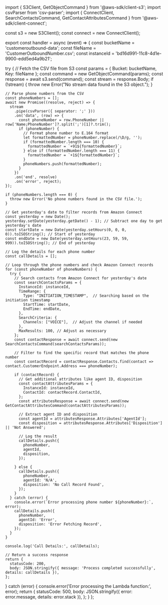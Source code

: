 import { S3Client, GetObjectCommand } from '@aws-sdk/client-s3';
import csvParser from 'csv-parser';
import { ConnectClient, SearchContactsCommand, GetContactAttributesCommand } from '@aws-sdk/client-connect';

const s3 = new S3Client();
const connect = new ConnectClient();

export const handler = async (event) => {
  const bucketName = 'customeroutbound-data';
  const fileName = 'CustomerOutboundNumber.csv';
  const instanceId = 'bd16d991-11c8-4d1e-9900-edd5ed4a9b21';

  try {
    // Fetch the CSV file from S3
    const params = { Bucket: bucketName, Key: fileName };
    const command = new GetObjectCommand(params);
    const response = await s3.send(command);
    const stream = response.Body;
    if (!stream) {
      throw new Error("No stream data found in the S3 object.");
    }

    // Parse phone numbers from the CSV
    const phoneNumbers = [];
    await new Promise((resolve, reject) => {
      stream
        .pipe(csvParser({ separator: ';' }))
        .on('data', (row) => {
          const phoneNumber = row.PhoneNumber || row['Name;PhoneNumber']?.split(';')[1]?.trim();
          if (phoneNumber) {
            // Format phone number to E.164 format
            let formattedNumber = phoneNumber.replace(/\D/g, ''); 
            if (formattedNumber.length === 10) {
              formattedNumber = `+91${formattedNumber}`; 
            } else if (formattedNumber.length === 11) {
              formattedNumber = `+1${formattedNumber}`; 
            }
            phoneNumbers.push(formattedNumber);
          }
        })
        .on('end', resolve)
        .on('error', reject);
    });

    if (phoneNumbers.length === 0) {
      throw new Error('No phone numbers found in the CSV file.');
    }

    // Get yesterday's date to filter records from Amazon Connect
    const yesterday = new Date();
    yesterday.setDate(yesterday.getDate() - 1); // Subtract one day to get yesterday's date
    const startDate = new Date(yesterday.setHours(0, 0, 0, 0)).toISOString(); // Start of yesterday
    const endDate = new Date(yesterday.setHours(23, 59, 59, 999)).toISOString(); // End of yesterday

    // Log the details for each phone number
    const callDetails = [];

    // Loop through the phone numbers and check Amazon Connect records
    for (const phoneNumber of phoneNumbers) {
      try {
        // Search contacts from Amazon Connect for yesterday's date
        const searchContactsParams = {
          InstanceId: instanceId,
          TimeRange: {
            Type: "INITIATION_TIMESTAMP",  // Searching based on the initiation timestamp
            StartTime: startDate,
            EndTime: endDate,
          },
          SearchCriteria: {
            Channels: ["VOICE"],  // Adjust the channel if needed
          },
          MaxResults: 100, // Adjust as necessary
        };
        const contactResponse = await connect.send(new SearchContactsCommand(searchContactsParams));

        // Filter to find the specific record that matches the phone number
        const contactRecord = contactResponse.Contacts.find(contact => contact.CustomerEndpoint.Address === phoneNumber);

        if (contactRecord) {
          // Get additional attributes like agent ID, disposition
          const contactAttributesParams = {
            InstanceId: instanceId,
            ContactId: contactRecord.ContactId,
          };
          const attributesResponse = await connect.send(new GetContactAttributesCommand(contactAttributesParams));
          
          // Extract agent ID and disposition
          const agentId = attributesResponse.Attributes['AgentId'];
          const disposition = attributesResponse.Attributes['Disposition'] || 'Not Answered';

          // Log the result
          callDetails.push({
            phoneNumber,
            agentId,
            disposition,
          });

        } else {
          callDetails.push({
            phoneNumber,
            agentId: 'N/A',
            disposition: 'No Call Record Found',
          });
        }
      } catch (error) {
        console.error(`Error processing phone number ${phoneNumber}:`, error);
        callDetails.push({
          phoneNumber,
          agentId: 'Error',
          disposition: 'Error Fetching Record',
        });
      }
    }

    console.log('Call Details:', callDetails);

    // Return a success response
    return {
      statusCode: 200,
      body: JSON.stringify({ message: 'Process completed successfully', details: callDetails }),
    };
  } catch (error) {
    console.error('Error processing the Lambda function:', error);
    return {
      statusCode: 500,
      body: JSON.stringify({ error: error.message, details: error.stack }),
    };
  }
};